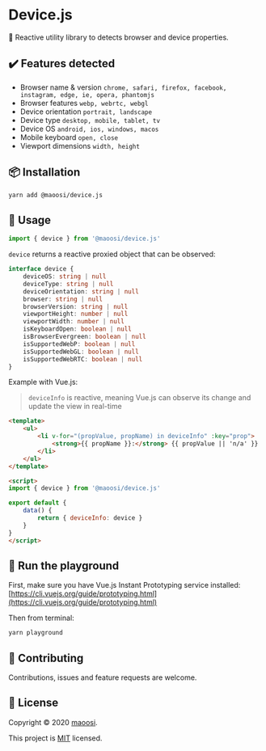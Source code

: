 # Device.js

🧬 Reactive utility library to detects browser and device properties.

## ✔️ Features detected

- Browser name & version `chrome, safari, firefox, facebook, instagram, edge, ie, opera, phantomjs`
- Browser features `webp, webrtc, webgl`
- Device orientation `portrait, landscape`
- Device type `desktop, mobile, tablet, tv`
- Device OS `android, ios, windows, macos`
- Mobile keyboard `open, close`
- Viewport dimensions `width, height`

## 📦 Installation

```sh
yarn add @maoosi/device.js
```

## 🚀 Usage

```javascript
import { device } from '@maoosi/device.js'
```

`device` returns a reactive proxied object that can be observed:

```typescript
interface device {
    deviceOS: string | null
    deviceType: string | null
    deviceOrientation: string | null
    browser: string | null
    browserVersion: string | null
    viewportHeight: number | null
    viewportWidth: number | null
    isKeyboardOpen: boolean | null
    isBrowserEvergreen: boolean | null
    isSupportedWebP: boolean | null
    isSupportedWebGL: boolean | null
    isSupportedWebRTC: boolean | null
}
```

Example with Vue.js:

> `deviceInfo` is reactive, meaning Vue.js can observe its change and update the view in real-time

```html
<template>
    <ul>
        <li v-for="(propValue, propName) in deviceInfo" :key="prop">
            <strong>{{ propName }}:</strong> {{ propValue || 'n/a' }}
        </li>
    </ul>
</template>

<script>
import { device } from '@maoosi/device.js'

export default {
    data() {
        return { deviceInfo: device }
    }
}
</script>
```

## 🧪 Run the playground

First, make sure you have Vue.js Instant Prototyping service installed: [https://cli.vuejs.org/guide/prototyping.html](https://cli.vuejs.org/guide/prototyping.html)

Then from terminal:

```sh
yarn playground
```

## 🤝 Contributing

Contributions, issues and feature requests are welcome.

## 📝 License

Copyright © 2020 [maoosi](https://gitlab.com/maoosi).

This project is [MIT](./LICENSE) licensed.
